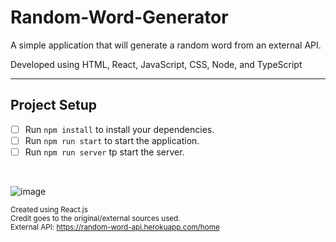# Random-Word-Generator
A simple application that will generate a random word from an external API.

Developed using HTML, React, JavaScript, CSS, Node, and TypeScript

-----
## Project Setup
- [ ] Run `npm install` to install your dependencies.
- [ ] Run `npm run start` to start the application.
- [ ] Run `npm run server` tp start the server.
<br>

![image](https://github.com/TylrPopcorn/Random-Word-Generator/assets/104395322/f34d0b39-ff74-4e57-bb59-c82d5b59434f)

<sup>Created using React.js</sup>
<br>
<sup>Credit goes to the original/external sources used.</sup>
<br>
<sup>External API: https://random-word-api.herokuapp.com/home</sup>
